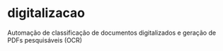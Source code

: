 ﻿# digitalizacao
Automação de classificação de documentos digitalizados e geração de PDFs pesquisáveis (OCR)
